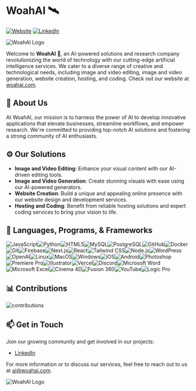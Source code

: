 # WoahAI :artificial_satellite:

[![Website](https://img.shields.io/website?label=woahai.com&style=for-the-badge&url=https%3A%2F%2Fwoahai.com)](https://woahai.com/)
[![LinkedIn](https://img.shields.io/badge/LinkedIn-blue?style=for-the-badge&logo=linkedin)](https://linkedin.com/company/woahai)

![WoahAI Logo]([https://woahai.com/fepsatih/2022/09/Untitled-2-1-1536x614.png.webp](https://woahai.com/))

Welcome to **WoahAI** :rocket:, an AI-powered solutions and research company revolutionizing the world of technology with our cutting-edge artificial intelligence services. We cater to a diverse range of creative and technological needs, including image and video editing, image and video generation, website creation, hosting, and coding. Check out our website at [woahai.com](https://woahai.com/).

## :mag_right: About Us

At WoahAI, our mission is to harness the power of AI to develop innovative applications that elevate businesses, streamline workflows, and empower research. We're committed to providing top-notch AI solutions and fostering a strong community of AI enthusiasts.

## :gear: Our Solutions

- **Image and Video Editing**: Enhance your visual content with our AI-driven editing tools.
- **Image and Video Generation**: Create stunning visuals with ease using our AI-powered generators.
- **Website Creation**: Build a unique and appealing online presence with our website design and development services.
- **Hosting and Coding**: Benefit from reliable hosting solutions and expert coding services to bring your vision to life.

## :microscope: Languages, Programs, & Frameworks

![JavaScript](https://img.shields.io/badge/-JavaScript-%23F7DF1C?style=flat&logo=javascript&logoColor=000000&labelColor=%23F7DF1C&color=%23FFCE5A)![Python](http://img.shields.io/badge/-Python-3776AB?style=flat&logo=python&logoColor=ffffff)![HTML5](https://img.shields.io/badge/-HTML5-%23E44D27?style=flat&logo=html5&logoColor=ffffff)![MySQL](https://img.shields.io/badge/MySQL-4479A1?style=flat&logo=mysql&logoColor=white)![PostgreSQL](https://img.shields.io/badge/PostgreSQL-336791?style=flat&logo=postgresql&logoColor=white)![GitHub](https://img.shields.io/badge/GitHub-181717?style=flat&logo=github&logoColor=white)![Docker](https://img.shields.io/badge/Docker-2496ED?style=flat&logo=docker&logoColor=white)![Git](https://img.shields.io/badge/-Git-%23F05032?style=flat&logo=git&logoColor=%23ffffff)![Firebase](https://img.shields.io/badge/-Firebase-FFCA28?style=flat&logo=firebase&logoColor=ffffff)![Next.js](https://img.shields.io/badge/Next-black?style=flat&logo=next.js&logoColor=ffffff)![React](https://img.shields.io/badge/-React-61DAFB?style=flat&logo=react&logoColor=ffffff)![Tailwind CSS](https://img.shields.io/badge/Tailwind_CSS-38B2AC?style=flat&logo=tailwind-css&logoColor=white)![Node.js](https://img.shields.io/badge/-Nodejs-339933?style=flat&logo=Node.js&logoColor=ffffff)![WordPress](https://img.shields.io/badge/-WordPress-black?style=flat&logo=wordpress&logoColor=ffffff)![OpenAI](https://img.shields.io/badge/-OpenAI-black?style=flat&logo=openai&logoColor=ffffff)![Linux](https://img.shields.io/badge/-Linux-0078D6?style=plastic&logo=linux&logoColor=ffffff)![MacOS](https://img.shields.io/badge/-MacOS-000000?style=plastic&logo=apple&logoColor=ffffff)![Windows](https://img.shields.io/badge/-Windows-0078D6?style=plastic&logo=windows&logoColor=ffffff)![iOS](https://img.shields.io/badge/-iOS-000000?style=plastic&logo=ios&logoColor=ffffff)![Android](https://img.shields.io/badge/-Android-3DDC84?style=plastic&logo=android&logoColor=ffffff)![Photoshop](https://img.shields.io/badge/-Photoshop-31A8FF?style=plastic&logo=adobephotoshop&logoColor=ffffff)![Premiere Pro](https://img.shields.io/badge/-PremierePro-EA77FF?style=plastic&logo=adobepremierepro&logoColor=ffffff)![Illustrator](https://img.shields.io/badge/-Illustrator-FF9A00?style=plastic&logo=adobeillustrator&logoColor=ffffff)![Vercel](https://img.shields.io/badge/Vercel-000000?style=flat&logo=vercel&logoColor=white)![Discord](https://img.shields.io/badge/Discord-5865F2?style=flat&logo=discord&logoColor=white)![Microsoft Word](https://img.shields.io/badge/Microsoft_Word-2B579A?style=flat&logo=microsoft-word&logoColor=white)![Microsoft Excel](https://img.shields.io/badge/Microsoft_Excel-217346?style=flat&logo=microsoft-excel&logoColor=white)![Cinema 4D](https://img.shields.io/badge/Cinema%204D-011A6A?style=flat&logo=Cinema%204D&logoColor=white)![Fusion 360](https://img.shields.io/badge/Fusion%20360-FF6D00?style=flat&logo=Autodesk&logoColor=white)![YouTube](https://img.shields.io/badge/YouTube-FF0000?style=flat&logo=youtube&logoColor=white)![Logic Pro](https://img.shields.io/badge/Logic%20Pro-X-000000?style=flat&logo=logic%20pro&logoColor=white)

## :bar_chart: Contributions

![contributions](https://github.com/Woahai321/README/assets/115117306/36426eec-dca2-4b88-ad70-7107442e95fa)

## :mailbox: Get in Touch

Join our growing community and get involved in our projects:

- [LinkedIn](https://linkedin.com/company/woahai)

For more information or to discuss our services, feel free to reach out to us at [ai@woahai.com](mailto:ai@woahai.com).

![WoahAI Logo]([https://woahai.com/fepsatih/2022/09/Untitled-2-1-1536x614.png.webp](https://woahai.com/))
